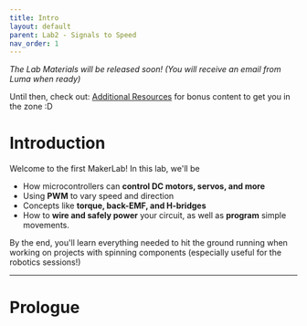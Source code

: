 ```yaml
---
title: Intro
layout: default
parent: Lab2 - Signals to Speed
nav_order: 1
---
```


*The Lab Materials will be released soon! (You will receive an email from Luma when ready)*

Until then, check out: [Additional Resources](Resources) for bonus content to get you in the zone :D

# Introduction

Welcome to the first MakerLab! In this lab, we'll be
- How microcontrollers can **control DC motors, servos, and more**
- ​Using **PWM** to vary speed and direction
- ​Concepts like **torque, back-EMF, and H-bridges**
- ​How to **wire and safely power** your circuit, as well as **program** simple movements.

By the end, you'll learn everything needed to hit the ground running when working on projects with spinning components 
(especially useful for the robotics sessions!)

----
# Prologue
